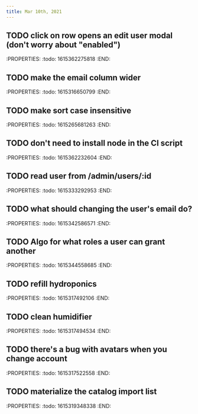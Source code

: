 ```yaml
---
title: Mar 10th, 2021
---
```


## TODO click on row opens an edit user modal (don't worry about "enabled")
:PROPERTIES:
:todo: 1615362275818
:END:
## TODO make the email column wider
:PROPERTIES:
:todo: 1615316650799
:END:
## TODO make sort case insensitive
:PROPERTIES:
:todo: 1615265681263
:END:
## TODO don't need to install node in the CI script
:PROPERTIES:
:todo: 1615362232604
:END:
## TODO read user from /admin/users/:id
:PROPERTIES:
:todo: 1615333292953
:END:
## TODO what should changing the user's email do?
:PROPERTIES:
:todo: 1615342586571
:END:
## TODO Algo for what roles a user can grant another
:PROPERTIES:
:todo: 1615344558685
:END:
## TODO refill hydroponics
:PROPERTIES:
:todo: 1615317492106
:END:
## TODO clean humidifier
:PROPERTIES:
:todo: 1615317494534
:END:
## TODO there's a bug with avatars when you change account
:PROPERTIES:
:todo: 1615317522558
:END:
## TODO materialize the catalog import list
:PROPERTIES:
:todo: 1615319348338
:END:
